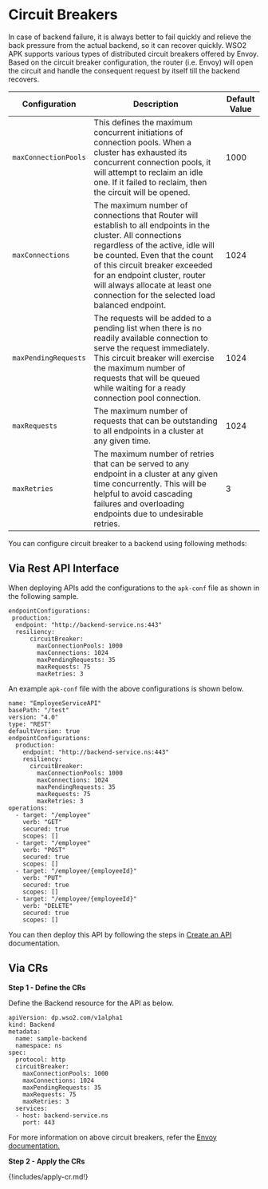 # Circuit Breakers

In case of backend failure, it is always better to fail quickly and relieve the back pressure from the actual backend, so it can recover quickly. WSO2 APK supports various types of distributed circuit breakers offered by Envoy. Based on the circuit breaker configuration, the router (i.e. Envoy) will open the circuit and handle the consequent request by itself till the backend recovers.

<table>
    <thead>
      <tr>
        <th>Configuration</th>
        <th>Description</th>
        <th>Default Value</th>
      </tr>
    </thead>
    <tbody>
      <tr>
        <td style="white-space: nowrap;"><code>maxConnectionPools</code></td>
        <td>This defines the maximum concurrent initiations of connection pools. When a cluster has exhausted its concurrent connection pools, it will attempt to reclaim an idle one. If it failed to reclaim, then the circuit will be opened.</td>
        <td>1000</td>
      </tr>
      <tr>
        <td style="white-space: nowrap;"><code>maxConnections</code></td>
        <td>The maximum number of connections that Router will establish to all endpoints in the cluster. All connections regardless of the active, idle will be counted. Even that the count of this circuit breaker exceeded for an endpoint cluster, router will always allocate at least one connection for the selected load balanced endpoint.</td>
        <td>1024</td>
      </tr>
      <tr>
        <td style="white-space: nowrap;"><code>maxPendingRequests</code></td>
        <td>The requests will be added to a pending list when there is no readily available connection to serve the request immediately. This circuit breaker will exercise the maximum number of requests that will be queued while waiting for a ready connection pool connection.</td>
        <td>1024</td>
      </tr>
      <tr>
        <td style="white-space: nowrap;"><code>maxRequests</code></td>
        <td>The maximum number of requests that can be outstanding to all endpoints in a cluster at any given time.</td>
        <td>1024</td>
      </tr>
      <tr>
        <td style="white-space: nowrap;"><code>maxRetries</code></td>
        <td>The maximum number of retries that can be served to any endpoint in a cluster at any given time concurrently. This will be helpful to avoid cascading failures and overloading endpoints due to undesirable retries.</td>
        <td>3</td>
      </tr>
    </tbody>
</table>

You can configure circuit breaker to a backend using following methods:

## Via Rest API Interface

When deploying APIs add the configurations to the `apk-conf` file as shown in the following sample.

```
endpointConfigurations:
 production:
  endpoint: "http://backend-service.ns:443"
  resiliency:
      circuitBreaker:
        maxConnectionPools: 1000
        maxConnections: 1024
        maxPendingRequests: 35
        maxRequests: 75
        maxRetries: 3
```
An example `apk-conf` file with the above configurations is shown below.

```
name: "EmployeeServiceAPI"
basePath: "/test"
version: "4.0"
type: "REST"
defaultVersion: true
endpointConfigurations:
  production:
    endpoint: "http://backend-service.ns:443"
    resiliency:
      circuitBreaker:
        maxConnectionPools: 1000
        maxConnections: 1024
        maxPendingRequests: 35
        maxRequests: 75
        maxRetries: 3
operations:
  - target: "/employee"
    verb: "GET"
    secured: true
    scopes: []
  - target: "/employee"
    verb: "POST"
    secured: true
    scopes: []
  - target: "/employee/{employeeId}"
    verb: "PUT"
    secured: true
    scopes: []
  - target: "/employee/{employeeId}"
    verb: "DELETE"
    secured: true
    scopes: []
```
You can then deploy this API by following the steps in [Create an API](../../get-started/quick-start-guide.md) documentation.
## Via CRs
**Step 1 - Define the CRs**

Define the Backend resource for the API as below.
```
apiVersion: dp.wso2.com/v1alpha1
kind: Backend
metadata:
  name: sample-backend
  namespace: ns
spec:
  protocol: http
  circuitBreaker:
    maxConnectionPools: 1000
    maxConnections: 1024
    maxPendingRequests: 35
    maxRequests: 75
    maxRetries: 3
  services:
  - host: backend-service.ns
    port: 443
```

For more information on above circuit breakers, refer the [Envoy documentation.](https://www.envoyproxy.io/docs/envoy/v1.24.1/intro/arch_overview/upstream/circuit_breaking)

**Step 2 - Apply the CRs**

{!includes/apply-cr.md!}
